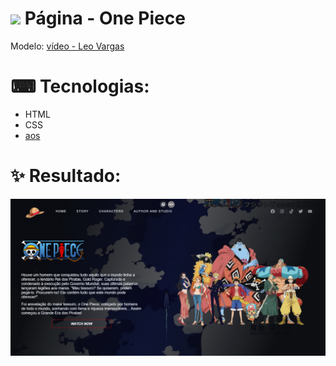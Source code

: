 #  <img src="./assets/midia/favicon.ico"> Página - One Piece

 Modelo: <a href="https://www.youtube.com/watch?v=6Ok-kUrBGp8" target="_blank" >vídeo - Leo Vargas</a>
 
# ⌨ Tecnologias: 
 - HTML
 - CSS
 - [aos](https://github.com/michalsnik/aos)

# ✨ Resultado:
<img src="./assets/midia/result.png" target="_blank" >
